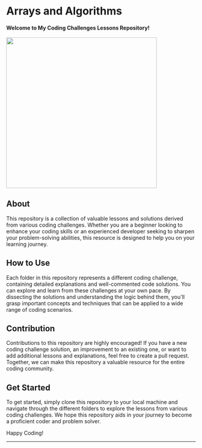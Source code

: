 # Arrays and Algorithms 

**Welcome to My Coding Challenges Lessons Repository!**
<br>
<br>
<img src="https://www.clipartmax.com/png/middle/475-4755430_solve-challenges-improve-your-coding-skills-with-practice-intraday-trading.png" width=autho height=400 >

## About

This repository is a collection of valuable lessons and solutions derived from various coding challenges. Whether you are a beginner looking to enhance your coding skills or an experienced developer seeking to sharpen your problem-solving abilities, this resource is designed to help you on your learning journey.

## How to Use

Each folder in this repository represents a different coding challenge, containing detailed explanations and well-commented code solutions. You can explore and learn from these challenges at your own pace. By dissecting the solutions and understanding the logic behind them, you'll grasp important concepts and techniques that can be applied to a wide range of coding scenarios.

## Contribution

Contributions to this repository are highly encouraged! If you have a new coding challenge solution, an improvement to an existing one, or want to add additional lessons and explanations, feel free to create a pull request. Together, we can make this repository a valuable resource for the entire coding community.

## Get Started

To get started, simply clone this repository to your local machine and navigate through the different folders to explore the lessons from various coding challenges. We hope this repository aids in your journey to become a proficient coder and problem solver.

Happy Coding!

---
